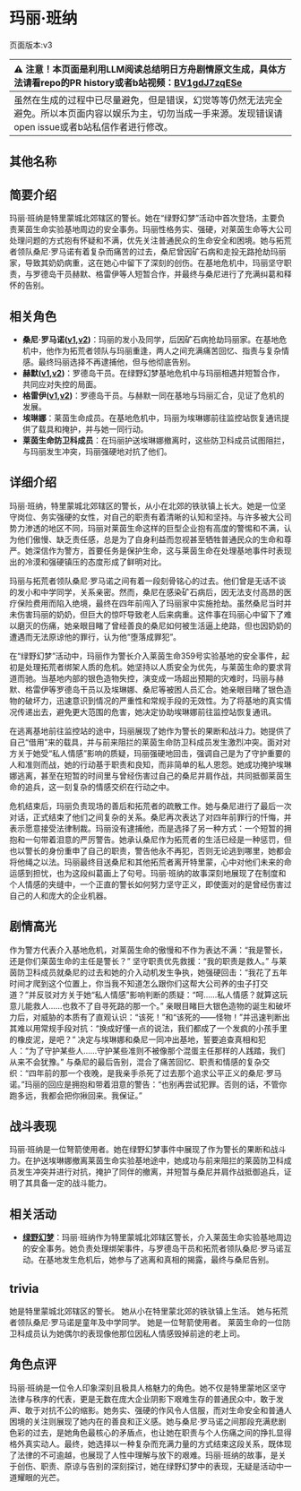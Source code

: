# 玛丽·班纳
页面版本:v3
 

| :warning: 注意！本页面是利用LLM阅读总结明日方舟剧情原文生成，具体方法请看repo的PR history或者b站视频：[BV1gdJ7zqESe](https://www.bilibili.com/video/BV1gdJ7zqESe/)         |
|:----------------------------|
| 虽然在生成的过程中已尽量避免，但是错误，幻觉等等仍然无法完全避免。所以本页面内容以娱乐为主，切勿当成一手来源。发现错误请open issue或者b站私信作者进行修改。|



## 其他名称

## 简要介绍
玛丽·班纳是特里蒙城北郊辖区的警长。她在“绿野幻梦”活动中首次登场，主要负责莱茵生命实验基地周边的安全事务。玛丽性格务实、强硬，对莱茵生命等大公司处理问题的方式抱有怀疑和不满，优先关注普通民众的生命安全和困境。她与拓荒者领队桑尼·罗马诺有着复杂而痛苦的过去，桑尼曾因矿石病和走投无路抢劫玛丽家，导致其奶奶病重，这在她心中留下了深刻的创伤。在基地危机中，玛丽坚守职责，与罗德岛干员赫默、格雷伊等人短暂合作，并最终与桑尼进行了充满纠葛和释怀的告别。
## 相关角色
-   **桑尼·罗马诺([v1](../chars/extended_char_36ed71.md),[v2](extended_char_36ed71.md))**：玛丽的发小及同学，后因矿石病抢劫玛丽家。在基地危机中，他作为拓荒者领队与玛丽重逢，两人之间充满痛苦回忆、指责与复杂情感。最终玛丽选择不再逮捕他，但与他彻底告别。
-   **赫默([v1](../chars/char_108_silent.md),[v2](char_108_silent.md))**：罗德岛干员。在绿野幻梦基地危机中与玛丽相遇并短暂合作，共同应对失控的局面。
-   **格雷伊([v1](../chars/char_253_greyy.md),[v2](char_253_greyy.md))**：罗德岛干员。与赫默一同在基地与玛丽汇合，见证了危机的发展。
-   **埃琳娜**：莱茵生命成员。在基地危机中，玛丽为埃琳娜前往监控站恢复通讯提供了载具和掩护，并与她一同行动。
-   **莱茵生命防卫科成员**：在玛丽护送埃琳娜撤离时，这些防卫科成员试图阻拦，与玛丽发生冲突，玛丽强硬地对抗了他们。
## 详细介绍
玛丽·班纳，特里蒙城北郊辖区的警长，从小在北郊的铁驮镇上长大。她是一位坚守岗位、务实强硬的女性，对自己的职责有着清晰的认知和坚持。与许多被大公司势力渗透的地区不同，玛丽对莱茵生命这样的巨型企业抱有高度的警惕和不满，认为他们傲慢、缺乏责任感，总是为了自身利益而忽视甚至牺牲普通民众的生命和尊严。她深信作为警方，首要任务是保护生命，这与莱茵生命在处理基地事件时表现出的冷漠和强硬镇压的态度形成了鲜明对比。

玛丽与拓荒者领队桑尼·罗马诺之间有着一段刻骨铭心的过去。他们曾是无话不谈的发小和中学同学，关系亲密。然而，桑尼在感染矿石病后，因无法支付高昂的医疗保险费用而陷入绝境，最终在四年前闯入了玛丽家中实施抢劫。虽然桑尼当时并未伤害玛丽的奶奶，但巨大的惊吓导致老人后来病重。这件事在玛丽心中留下了难以磨灭的伤痛，她亲眼目睹了曾经善良的桑尼如何被生活逼上绝路，但也因奶奶的遭遇而无法原谅他的罪行，认为他“堕落成罪犯”。

在“绿野幻梦”活动中，玛丽作为警长介入莱茵生命359号实验基地的安全事件，起初是处理拓荒者绑架人质的危机。她坚持以人质安全为优先，与莱茵生命的要求背道而驰。当基地内部的银色造物失控，演变成一场超出预期的灾难时，玛丽与赫默、格雷伊等罗德岛干员以及埃琳娜、桑尼等被困人员汇合。她亲眼目睹了银色造物的破坏力，迅速意识到情况的严重性和常规手段的无效性。为了将基地的真实情况传递出去，避免更大范围的危害，她决定协助埃琳娜前往监控站恢复通讯。

在逃离基地前往监控站的途中，玛丽展现了她作为警长的果断和战斗力。她提供了自己“借用”来的载具，并与前来阻拦的莱茵生命防卫科成员发生激烈冲突。面对对方关于她受“私人情感”影响的质疑，玛丽强硬地回击，强调自己是为了守护重要的人和准则而战，她的行动基于职责和良知，而非简单的私人恩怨。她成功掩护埃琳娜逃离，甚至在短暂的时间里与曾经伤害过自己的桑尼并肩作战，共同抵御莱茵生命的追兵，这一刻复杂的情感交织在行动之中。

危机结束后，玛丽负责现场的善后和拓荒者的疏散工作。她与桑尼进行了最后一次对话，正式结束了他们之间复杂的关系。桑尼再次表达了对四年前罪行的忏悔，并表示愿意接受法律制裁。玛丽没有逮捕他，而是选择了另一种方式：一个短暂的拥抱和一句带着泪意的严厉警告。她承认桑尼作为拓荒者的生活已经是一种惩罚，但也以警长的身份重申了自己的职责，警告他永不再犯，否则无论逃到哪里，她都会将他绳之以法。玛丽最终目送桑尼和其他拓荒者离开特里蒙，心中对他们未来的命运感到担忧，也为这段纠葛画上了句号。玛丽·班纳的故事深刻地展现了在制度和个人情感的夹缝中，一个正直的警长如何努力坚守正义，即使面对的是曾经伤害过自己的人和庞大的企业机器。
## 剧情高光
作为警方代表介入基地危机，对莱茵生命的傲慢和不作为表达不满：“我是警长，还是你们莱茵生命的主任是警长？”
坚守职责优先救援：“我的职责是救人。”
与莱茵防卫科成员就桑尼的过去和她的介入动机发生争执，她强硬回击：“我花了五年时间才爬到这个位置上，你当我不知道怎么跟你们这帮大公司养的虫子打交道？”并反驳对方关于她“私人情感”影响判断的质疑：“呵......私人情感？就算这玩意儿能救人......也救不了自寻死路的那一个。”
亲眼目睹巨大银色造物的诞生和破坏力后，对威胁的本质有了直观认识：“该死！”和“该死的——怪物！”并迅速判断出其难以用常规手段对抗：“换成好懂一点的说法，我们都成了一个发疯的小孩手里的橡皮泥，是吧？”
决定与埃琳娜和桑尼一同冲出基地，誓要追查真相和犯人：“为了守护某些人......守护某些准则不被像那个混蛋主任那样的人践踏，我们从来不会犹豫。”
与桑尼的最后告别，混合了痛苦回忆、职责和情感的复杂交织：“四年前的那一个夜晚，是我亲手杀死了过去那个追求公平正义的桑尼·罗马诺。”玛丽的回应是拥抱和带着泪意的警告：“也别再尝试犯罪。否则的话，不管你跑多远，我都会把你揪回来。我保证。”
## 战斗表现
玛丽·班纳是一位弩箭使用者。她在绿野幻梦事件中展现了作为警长的果断和战斗力。在护送埃琳娜撤离莱茵生命实验基地途中，她成功与前来阻拦的莱茵防卫科成员发生冲突并进行对抗，掩护了同伴的撤离，并短暂与桑尼并肩作战抵御追兵，证明了其具备一定的战斗能力。
## 相关活动
-   **[绿野幻梦](../stories/act19side.md)**：玛丽·班纳作为特里蒙城北郊辖区警长，介入莱茵生命实验基地周边的安全事务。她负责处理绑架事件，与罗德岛干员和拓荒者领队桑尼·罗马诺互动。在基地发生危机后，她参与了逃离和真相的揭露，最终与桑尼告别。
## trivia
她是特里蒙城北郊辖区的警长。
她从小在特里蒙北郊的铁驮镇上生活。
她与拓荒者领队桑尼·罗马诺是童年及中学同学。
她是一位弩箭使用者。
莱茵生命的一位防卫科成员认为她偶尔的表现像他那位因私人情感毁掉前途的老上司。
## 角色点评
玛丽·班纳是一位令人印象深刻且极具人格魅力的角色。她不仅是特里蒙地区坚守法律与秩序的代表，更是无数在庞大企业阴影下艰难生存的普通民众中，敢于发声、敢于对抗不公的缩影。她务实、强硬的作风令人信服，而对生命安全和普通人困境的关注则展现了她内在的善良和正义感。她与桑尼·罗马诺之间那段充满悲剧色彩的过去，是她角色最核心的矛盾点，也让她在职责与个人伤痛之间的挣扎显得格外真实动人。最终，她选择以一种复杂而充满力量的方式结束这段关系，既体现了法律的不可逾越，也展现了人性中理解与放下的艰难。玛丽·班纳的故事，是关于创伤、职责、原谅与告别的深刻探讨，她在绿野幻梦中的表现，无疑是活动中一道耀眼的光芒。